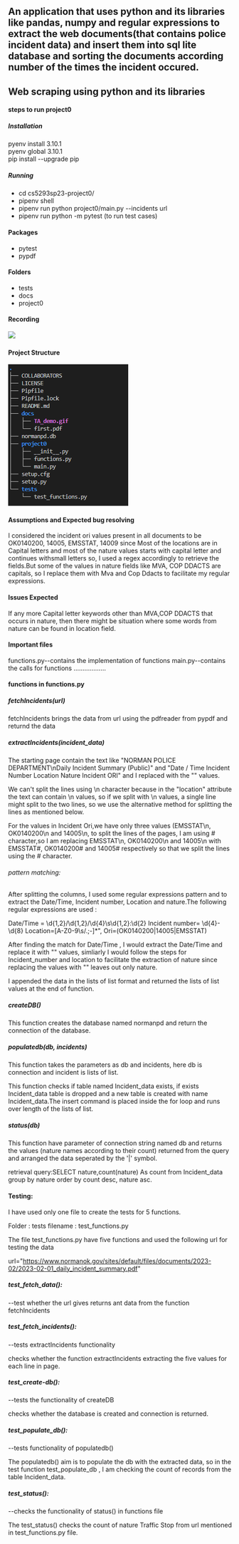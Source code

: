 ## An application that uses python and its libraries like pandas, numpy and regular expressions to extract the web documents(that contains police incident data) and insert them into sql lite database and sorting the documents according number of the times the incident occured.
## Web scraping using python and its libraries  
#### steps to run project0   
##### Installation  
pyenv install 3.10.1  
pyenv global 3.10.1  
pip install --upgrade pip  
##### Running  
- cd cs5293sp23-project0/
- pipenv shell
- pipenv run python project0/main.py --incidents url
- pipenv run python -m pytest (to run test cases)


#### Packages   
- pytest
- pypdf
#### Folders  
- tests
- docs
- project0
#### Recording  
![](docs/TA_demo.gif)
#### Project Structure
![](docs/text_tree.png)
#### Assumptions and Expected bug resolving 
I considered the incident ori values present in all documents to be OK0140200, 14005, EMSSTAT, 14009 
since Most of the locations are in Capital letters and most of the nature values starts with capital letter and continues withsmall letters so, I used a regex accordingly to retrieve the fields.But some of the values in nature fields like MVA, COP DDACTS are capitals, so I replace them with Mva and Cop Ddacts to facilitate my regular expressions.

#### Issues Expected
If any more Capital letter keywords other than MVA,COP DDACTS that occurs in nature, then there might be situation where some words from nature can be found in location field.

#### Important files
functions.py--contains the implementation of functions
main.py--contains the calls for functions
..................
#### functions in functions.py
##### fetchIncidents(url)
fetchIncidents brings the data from url using the pdfreader from pypdf and 
returnd the data

##### extractIncidents(incident_data)
The starting page contain the text like "NORMAN POLICE DEPARTMENT\nDaily Incident Summary (Public)" and "Date / Time Incident Number Location Nature Incident ORI" and I replaced with the "" values.

We can't split the lines using \n character because in the "location" attribute the text can contain \n values, so if we split with \n values, a single line might split to the two lines, so we use the alternative method for splitting the lines as mentioned below.

For the values in Incident Ori,we have only three values (EMSSTAT\n, OK0140200\n and 14005\n, to split the lines of the pages, I am using # character,so I am replacing EMSSTAT\n, OK0140200\n and 14005\n with EMSSTAT#, OK0140200# and 14005# respectively so that we split the lines using the # character.

###### pattern matching:

After splitting the columns, I used some regular expressions pattern and to extract the Date/Time, Incident number, Location and nature.The following regular expressions are used :

Date/Time = \d{1,2}/\d{1,2}/\d{4}\s\d{1,2}:\d{2}
Incident number= \d{4}-\d{8}
Location=[A-Z0-9\s/.;-]*",
Ori=(OK0140200|14005|EMSSTAT)

After finding the match for Date/Time , I would extract the Date/Time and replace it with "" values, simliarly I would follow the steps for Incident_number and  location to facilitate the extraction of nature since replacing the values with "" leaves out only nature.   

I appended the data in the lists of list format and returned the lists of list values at the end of function.


##### createDB()
This function creates the database named normanpd and return the connection of the database.

##### populatedb(db, incidents)
This function takes the parameters as db and incidents, here db is connection and incident is lists of list.

This function checks if table named Incident_data exists, if exists Incident_data table is dropped and a new table is created with name Incident_data.The insert command is placed inside the for loop and runs over length of the lists of list.
##### status(db)
This function have parameter of connection string named db and returns the values (nature names according to their count) returned from the query and arranged the data seperated by the '|' symbol.

retrieval query:SELECT nature,count(nature) As count from Incident_data group by nature order by count desc, nature asc.

#### Testing:
I have used only one file to create the tests for 5 functions.

Folder : tests
filename : test_functions.py

The file test_functions.py have five functions and used the following url for testing the data

url="https://www.normanok.gov/sites/default/files/documents/2023-02/2023-02-01_daily_incident_summary.pdf"

##### test_fetch_data():
--test whether the url gives returns ant data from the function fetchIncidents

##### test_fetch_incidents():

--tests extractIncidents functionality

checks whether the function extractIncidents extracting the five values for each line in page.

##### test_create-db():

--tests the functionality of createDB

checks whether the database is created and connection is returned.
##### test_populate_db():

--tests functionality of populatedb()

The populatedb() aim is to populate the db with the extracted data, so in the test function test_populate_db , I am checking the count of records from the table Incident_data.
##### test_status():

--checks the functionality of status() in functions file

The test_status()  checks the count of nature Traffic Stop  from url mentioned in test_functions.py file.



